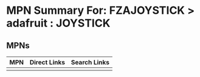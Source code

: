 



# MPN Summary For: FZAJOYSTICK > adafruit : JOYSTICK

## MPNs
  

|MPN|Direct Links|Search Links|
| :--- | :--- | :--- |
||||
